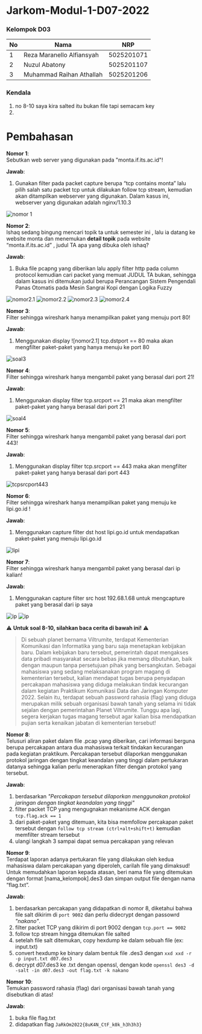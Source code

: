 # Jarkom-Modul-1-D07-2022

### Kelompok D03

| **No** | **Nama**                     | **NRP**    |
| ------ | -----------------------------| ---------- |
| 1      | Reza Maranello Alfiansyah    | 5025201071 |
| 2      | Nuzul Abatony                | 5025201107 |
| 3      | Muhammad Raihan Athallah     | 5025201206 |

### Kendala
<ol>
    <li> no 8-10 saya kira salted itu bukan file tapi semacam key
    <li> 
</ol>


# Pembahasan
**Nomor 1**:<br> Sebutkan web server yang digunakan pada "monta.if.its.ac.id"!<br>

**Jawab**:<br>
<ol>
    <li>Gunakan filter pada packet capture berupa “tcp contains monta” lalu pilih salah satu packet tcp untuk dilakukan follow tcp stream, kemudian akan ditampilkan webserver yang digunakan. Dalam kasus ini, webserver yang digunakan adalah nginx/1.10.3
</ol>

![nomor 1](img/1.jpg)

**Nomor 2**:<br> 
Ishaq sedang bingung mencari topik ta untuk semester ini , lalu ia datang ke website monta dan menemukan **detail topik** pada website “monta.if.its.ac.id” , judul TA apa yang dibuka oleh ishaq?

**Jawab**:<br> 
<ol>
    <li>Buka file pcapng yang diberikan lalu apply filter http pada column protocol kemudian cari packet yang memuat JUDUL TA bukan, sehingga dalam kasus ini ditemukan judul berupa Perancangan Sistem Pengendali Panas Otomatis pada Mesin Sangrai Kopi dengan Logika Fuzzy
</ol>

![nomor2.1](img/2_1.jpg)
![nomor2.2](img/2_2.jpg)
![nomor2.3](img/2_3.jpg)
![nomor2.4](img/2_4.jpg)

**Nomor 3**:<br>
Filter sehingga wireshark hanya menampilkan paket yang menuju port 80!

**Jawab**:<br> 
<ol>
    <li> Menggunakan display ![nomor2.1] tcp.dstport == 80 maka akan mengfilter paket-paket yang hanya menuju ke port 80
</ol>

![soal3](img/3.jpg)

**Nomor 4**:<br>
Filter sehingga wireshark hanya mengambil paket yang berasal dari port 21! 

**Jawab**:<br> 
<ol>
    <li> Menggunakan display filter tcp.srcport == 21 maka akan mengfilter paket-paket yang hanya berasal dari port 21
</ol>

![soal4](img/4.jpg)

**Nomor 5**:<br> 
Filter sehingga wireshark hanya mengambil paket yang berasal dari port 443!

**Jawab**:<br> 
<ol>
    <li> Menggunakan display filter tcp.srcport == 443 maka akan mengfilter paket-paket yang hanya berasal dari port 443
</ol>

![tcpsrcport443](img/5.jpg)

**Nomor 6**:<br> 
Filter sehingga wireshark hanya menampilkan paket yang menuju ke lipi.go.id !

**Jawab**:<br> 
<ol>
    <li> Menggunakan capture filter dst host lipi.go.id untuk mendapatkan paket-paket yang menuju lipi.go.id
</ol>

![lipi](img/6.jpg)

**Nomor 7**:<br> 
Filter sehingga wireshark hanya mengambil paket yang berasal dari ip kalian!

**Jawab**:<br> 
<ol>
    <li> Menggunakan capture filter src host 192.68.1.68 untuk mengcapture paket yang berasal dari ip saya
</ol>

![ip](img/7.jpg)
![ip](img/7_2.jpg)

 ⚠️ **Untuk soal 8-10, silahkan baca cerita di bawah ini!**  ⚠️

>Di sebuah planet bernama Viltrumite, terdapat Kementerian Komunikasi dan Informatika yang baru saja menetapkan kebijakan baru. Dalam kebijakan baru tersebut, pemerintah dapat mengakses data pribadi masyarakat secara bebas jika memang dibutuhkan, baik dengan maupun tanpa persetujuan pihak yang bersangkutan. Sebagai mahasiswa yang sedang melaksanakan program magang di kementerian tersebut, kalian mendapat tugas berupa penyadapan percakapan mahasiswa yang diduga melakukan tindak kecurangan dalam kegiatan Praktikum Komunikasi Data dan Jaringan Komputer 2022. Selain itu, terdapat sebuah password rahasia (flag) yang diduga merupakan milik sebuah organisasi bawah tanah yang selama ini tidak sejalan dengan pemerintahan Planet Viltrumite. Tunggu apa lagi, segera kerjakan tugas magang tersebut agar kalian bisa mendapatkan pujian serta kenaikan jabatan di kementerian tersebut!



**Nomor 8**:<br> 
Telusuri aliran paket dalam file .pcap yang diberikan, cari informasi berguna berupa percakapan antara dua mahasiswa terkait tindakan kecurangan pada kegiatan praktikum. Percakapan tersebut dilaporkan menggunakan protokol jaringan dengan tingkat keandalan yang tinggi dalam pertukaran datanya sehingga kalian perlu menerapkan filter dengan protokol yang tersebut.

**Jawab**:<br> 
<ol>
    <li> berdasarkan <i>"Percakapan tersebut dilaporkan menggunakan protokol jaringan dengan tingkat keandalan yang tinggi"</i>
    <li> filter packet TCP yang mengugnakan mekanisme ACK dengan <code>tcp.flag.ack == 1</code><br>
    <li> dari paket-paket yang ditemuan, kita bisa memfollow percakapan paket tersebut dengan <code>follow tcp stream (ctrl+alt+shift+t)</code> kemudian memfilter stream tersebut
    <li> ulangi langkah 3 sampai dapat semua percakapan yang relevan
</ol>

**Nomor 9**:<br> 
Terdapat laporan adanya pertukaran file yang dilakukan oleh kedua mahasiswa dalam percakapan yang diperoleh, carilah file yang dimaksud! Untuk memudahkan laporan kepada atasan, beri nama file yang ditemukan dengan format [nama_kelompok].des3 dan simpan output file dengan nama “flag.txt”.

**Jawab**:<br> 
<ol>
    <li> berdasarkan percakapan yang didapatkan di nomor 8, diketahui bahwa file salt dikirim di <code>port 9002</code> dan perlu didecrypt dengan passowrd <i>"nakano"</i>.
    <li> filter packet TCP yang dikirim di port 9002 dengan <code>tcp.port == 9002</code>
    <li> follow tcp stream hingga ditemukan file salted
    <li> setelah file salt ditemukan, copy hexdump ke dalam sebuah file (ex: input.txt)
    <li> convert hexdump ke binary dalam bentuk file .des3 dengan <code>xxd xxd -r -p input.txt d07.des3</code>
    <li> decrypt d07.des3 ke .txt dengan openssl, dengan kode <code>openssl des3 -d -salt -in d07.des3 -out flag.txt -k nakano</code>
</ol>

**Nomor 10**:<br> 
Temukan password rahasia (flag) dari organisasi bawah tanah yang disebutkan di atas!

**Jawab**:<br> 
<ol>
    <li> buka file flag.txt
    <li> didapatkan flag <code>JaRkOm2022{8uK4N_CtF_k0k_h3h3h3}</code>
</ol>
